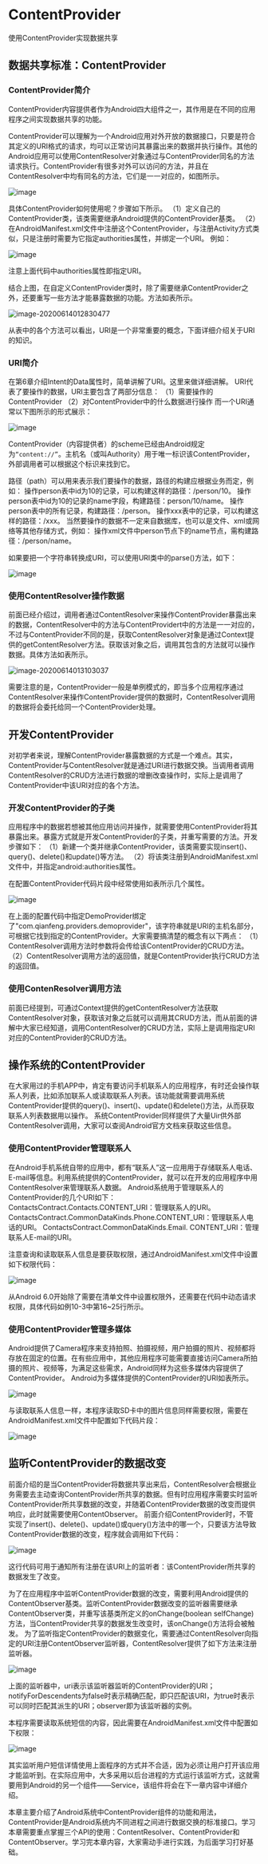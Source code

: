 # ContentProvider

使用ContentProvider实现数据共享



## 数据共享标准：ContentProvider

### ContentProvider简介

ContentProvider内容提供者作为Android四大组件之一，其作用是在不同的应用程序之间实现数据共享的功能。

ContentProvider可以理解为一个Android应用对外开放的数据接口，只要是符合其定义的URI格式的请求，均可以正常访问其暴露出来的数据并执行操作。其他的Android应用可以使用ContentResolver对象通过与ContentProvider同名的方法请求执行。ContentProvider有很多对外可以访问的方法，并且在ContentResolver中均有同名的方法，它们是一一对应的，如图所示。

![image](https://img1.zlogs.net/20/20200614012741.png)

具体ContentProvider如何使用呢？步骤如下所示。
（1）定义自己的ContentProvider类，该类需要继承Android提供的ContentProvider基类。
（2）在AndroidManifest.xml文件中注册这个ContentProvider，与注册Activity方式类似，只是注册时需要为它指定authorities属性，并绑定一个URI。
例如：

![image](https://img1.zlogs.net/20/20200614012803.png)

注意上面代码中authorities属性即指定URI。

结合上图，在自定义ContentProvider类时，除了需要继承ContentProvider之外，还要重写一些方法才能暴露数据的功能。方法如表所示。

![image-20200614012830477](https://img1.zlogs.net/20/20200614150920.png)

从表中的各个方法可以看出，URI是一个非常重要的概念，下面详细介绍关于URI的知识。

### URI简介

在第6章介绍Intent的Data属性时，简单讲解了URI。这里来做详细讲解。
URI代表了要操作的数据，URI主要包含了两部分信息：
（1）需要操作的ContentProvider 
（2）对ContentProvider中的什么数据进行操作
而一个URI通常以下图所示的形式展示：

![image](https://img1.zlogs.net/20/20200614012908.png)

ContentProvider（内容提供者）的scheme已经由Android规定为`“content://”`。主机名（或叫Authority）用于唯一标识该ContentProvider，外部调用者可以根据这个标识来找到它。

路径（path）可以用来表示我们要操作的数据，路径的构建应根据业务而定，例如：
操作person表中id为10的记录，可以构建这样的路径：/person/10。
操作person表中id为10的记录的name字段，构建路径：person/10/name。
操作person表中的所有记录，构建路径：/person。
操作xxx表中的记录，可以构建这样的路径：/xxx。
当然要操作的数据不一定来自数据库，也可以是文件、xml或网络等其他存储方式，例如：
操作xml文件中person节点下的name节点，需构建路径：/person/name。

如果要把一个字符串转换成URI，可以使用URI类中的parse()方法，如下：

![image](https://img1.zlogs.net/20/20200614013000.png)



### 使用ContentResolver操作数据

前面已经介绍过，调用者通过ContentResolver来操作ContentProvider暴露出来的数据，ContentResolver中的方法与ContentProvidert中的方法是一一对应的，不过与ContentProvider不同的是，获取ContentResolver对象是通过Context提供的getContentResolver方法。获取该对象之后，调用其包含的方法就可以操作数据。具体方法如表所示。



![image-20200614013103037](/home/zander/.config/Typora/typora-user-images/image-20200614013103037.png)

需要注意的是，ContentProvider一般是单例模式的，即当多个应用程序通过ContentResolver来操作ContentProvider提供的数据时，ContentResolver调用的数据将会委托给同一个ContentProvider处理。









## 开发ContentProvider

对初学者来说，理解ContentProvider暴露数据的方式是一个难点。其实，ContentProvider与ContentResolver就是通过URI进行数据交换。当调用者调用ContentResolver的CRUD方法进行数据的增删改查操作时，实际上是调用了ContentProvider中该URI对应的各个方法。

### 开发ContentProvider的子类

应用程序中的数据若想被其他应用访问并操作，就需要使用ContentProvider将其暴露出来。暴露方式就是开发ContentProvider的子类，并重写需要的方法。开发步骤如下：
（1）新建一个类并继承ContentProvider，该类需要实现insert()、query()、delete()和update()等方法。
（2）将该类注册到AndroidManifest.xml文件中，并指定android:authorities属性。

在配置ContentProvider代码片段中经常使用如表所示几个属性。

![image](https://img1.zlogs.net/20/20200614013212.png)

在上面的配置代码中指定DemoProvider绑定了"com.qianfeng.providers.demoprovider"，该字符串就是URI的主机名部分，可根据它找到指定的ContentProvider。大家需要搞清楚的概念有以下两点：
（1）ContentResolver调用方法时参数将会传给该ContentProvider的CRUD方法。
（2）ContentResolver调用方法的返回值，就是ContentProvider执行CRUD方法的返回值。







### 使用ContenResolver调用方法

前面已经提到，可通过Context提供的getContentResolver方法获取ContentResolver对象，获取该对象之后就可以调用其CRUD方法，而从前面的讲解中大家已经知道，调用ContentResolver的CRUD方法，实际上是调用指定URI对应的ContentProvider的CRUD方法。









## 操作系统的ContentProvider

在大家用过的手机APP中，肯定有要访问手机联系人的应用程序，有时还会操作联系人列表，比如添加联系人或读取联系人列表。该功能就需要调用系统ContentProvider提供的query()、insert()、update()和delete()方法，从而获取联系人列表数据用以操作。
系统ContentProvider同样提供了大量Uir供外部ContentResolver调用，大家可以查阅Android官方文档来获取这些信息。

### 使用ContentProvider管理联系人

在Android手机系统自带的应用中，都有“联系人”这一应用用于存储联系人电话、E-mail等信息。利用系统提供的ContentProvider，就可以在开发的应用程序中用ContentResolver来管理联系人数据。
Android系统用于管理联系人的ContentProvider的几个URI如下：
ContactsContract.Contacts.CONTENT_URI：管理联系人的URI。
ContactsContract.CommonDataKinds.Phone.CONTENT_URI：管理联系人电话的URI。
ContactsContract.CommonDataKinds.Email. CONTENT_URI：管理联系人E-mail的URI。

注意查询和读取联系人信息是要获取权限，通过AndroidManifest.xml文件中设置如下权限代码：

![image](https://img1.zlogs.net/20/20200614013346.png)

从Android 6.0开始除了需要在清单文件中设置权限外，还需要在代码中动态请求权限，具体代码如例10-3中第16~25行所示。





### 使用ContentProvider管理多媒体

Android提供了Camera程序来支持拍照、拍摄视频，用户拍摄的照片、视频都将存放在固定的位置。在有些应用中，其他应用程序可能需要直接访问Camera所拍摄的照片、视频等，为满足这些需求，Android同样为这些多媒体内容提供了ContentProvider。
Android为多媒体提供的ContentProvider的URI如表所示。

![image](https://img1.zlogs.net/20/20200614013420.png)

与读取联系人信息一样，本程序读取SD卡中的图片信息同样需要权限，需要在AndroidManifest.xml文件中配置如下代码片段：

![image](https://img1.zlogs.net/20/20200614013440.png)







## 监听ContentProvider的数据改变

前面介绍的是当ContentProvider将数据共享出来后，ContentResolver会根据业务需要去主动查询ContentProvider所共享的数据。但有时应用程序需要实时监听ContentProvider所共享数据的改变，并随着ContentProvider数据的改变而提供响应，此时就需要使用ContentObserver。
前面介绍ContentProvider时，不管实现了insert()、delete()、update()或query()方法中的哪一个，只要该方法导致ContentProvider数据的改变，程序就会调用如下代码：

![image](https://img1.zlogs.net/20/20200614013509.png)

这行代码可用于通知所有注册在该URI上的监听者：该ContentProvider所共享的数据发生了改变。

为了在应用程序中监听ContentProvider数据的改变，需要利用Android提供的ContentObserver基类。监听ContentProvider数据改变的监听器需要继承ContentObserver类，并重写该基类所定义的onChange(boolean selfChange)方法，当ContentProvider共享的数据发生改变时，该onChange()方法将会被触发。
为了监听指定ContentProvider的数据变化，需要通过ContentResolver向指定的URI注册ContentObserver监听器，ContentResolver提供了如下方法来注册监听器。

![image](https://img1.zlogs.net/20/20200614013530.png)

上面的监听器中，uri表示该监听器监听的ContentProvider的URI；notifyForDescendents为false时表示精确匹配，即只匹配该URI，为true时表示可以同时匹配其派生的URI；observer即为该监听器的实例。

本程序需要读取系统短信的内容，因此需要在AndroidManifest.xml文件中配置如下权限：

![image](https://img1.zlogs.net/20/20200614013600.png)

其实监听用户短信详情使用上面程序的方式并不合适，因为必须让用户打开该应用才能监听到。在实际应用中，大多采用以后台进程的方式运行该监听方式，这就需要用到Android的另一个组件——Service，该组件将会在下一章内容中详细介绍。



本章主要介绍了Android系统中ContentProvider组件的功能和用法，ContentProvider是Android系统内不同进程之间进行数据交换的标准接口。学习本章需要重点掌握三个API的使用：ContentResolver、ContentProvider和ContentObserver。学习完本章内容，大家需动手进行实践，为后面学习打好基础。

